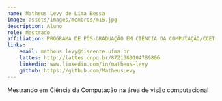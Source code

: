 ```yaml
---
name: Matheus Levy de Lima Bessa
image: assets/images/membros/m15.jpg
description: Aluno
role: Mestrado
affiliation: PROGRAMA DE PÓS-GRADUAÇÃO EM CIÊNCIA DA COMPUTAÇÃO/CCET
links:
	email: matheus.levy@discente.ufma.br
	lattes: http://lattes.cnpq.br/8721380104789806
	linkedin: www.linkedin.com/in/matheus-levy
	github: https://github.com/MatheusLevy
---
```



Mestrando em Ciência da Computação na área de visão computacional